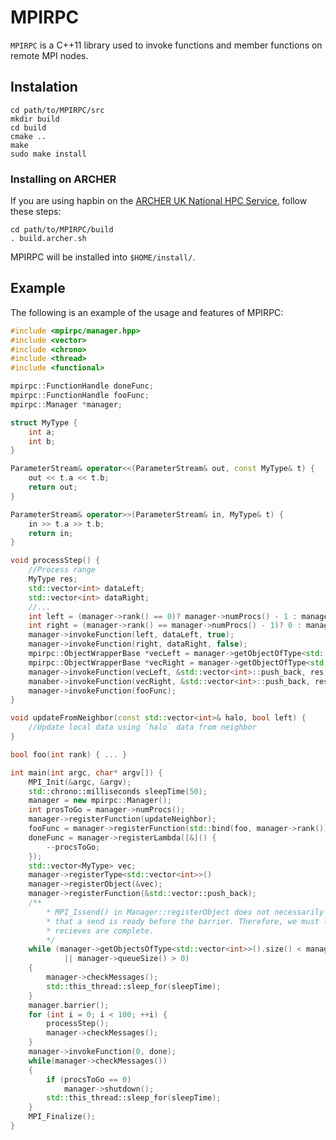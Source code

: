 MPIRPC
======

`MPIRPC` is a C++11 library used to invoke functions and member functions on remote MPI nodes.

## Instalation

    cd path/to/MPIRPC/src
    mkdir build
    cd build
    cmake ..
    make
    sudo make install
    
### Installing on ARCHER ###

If you are using hapbin on the [ARCHER UK National HPC Service](http://www.archer.ac.uk/), follow these steps:

    cd path/to/MPIRPC/build
    . build.archer.sh
    
MPIRPC will be installed into `$HOME/install/`.

## Example

The following is an example of the usage and features of MPIRPC:

```cpp
#include <mpirpc/manager.hpp>
#include <vector>
#include <chrono>
#include <thread>
#include <functional>

mpirpc::FunctionHandle doneFunc;
mpirpc::FunctionHandle fooFunc;
mpirpc::Manager *manager;

struct MyType {
    int a;
    int b;
}

ParameterStream& operator<<(ParameterStream& out, const MyType& t) {
    out << t.a << t.b;
    return out;
}

ParameterStream& operator>>(ParameterStream& in, MyType& t) {
    in >> t.a >> t.b;
    return in;
}

void processStep() {
    //Process range
    MyType res;
    std::vector<int> dataLeft;
    std::vector<int> dataRight;
    //...
    int left = (manager->rank() == 0)? manager->numProcs() - 1 : manager->rank() - 1;
    int right = (manager->rank() == manager->numProcs() - 1)? 0 : manager->rank() + 1;
    manager->invokeFunction(left, dataLeft, true);
    manager->invokeFunction(right, dataRight, false);
    mpirpc::ObjectWrapperBase *vecLeft = manager->getObjectOfType<std::vector<int>>(left);
    mpirpc::ObjectWrapperBase *vecRight = manager->getObjectOfType<std::vector<int>>(right);
    manager->invokeFunction(vecLeft, &std::vector<int>::push_back, res);
    manaber->invokeFunction(vecRight, &std::vector<int>::push_back, res);
    manager->invokeFunction(fooFunc);
}

void updateFromNeighbor(const std::vector<int>& halo, bool left) {
    //Update local data using `halo` data from neighbor
}

bool foo(int rank) { ... }

int main(int argc, char* argv[]) {
    MPI_Init(&argc, &argv);
    std::chrono::milliseconds sleepTime(50);
    manager = new mpirpc::Manager();
    int prosToGo = manager->numProcs();
    manager->registerFunction(updateNeighbor);
    fooFunc = manager->registerFunction(std::bind(foo, manager->rank()));
    doneFunc = manager->registerLambda([&]() {
        --procsToGo;
    });
    std::vector<MyType> vec;
    manager->registerType<std::vector<int>>()
    manager->registerObject(&vec);
    manager->registerFunction(&std::vector::push_back);
    /**
        * MPI_Issend() in Manager::registerObject does not necessarily notify other processes 
        * that a send is ready before the barrier. Therefore, we must loop until the sends and 
        * recieves are complete.
        */
    while (manager->getObjectsOfType<std::vector<int>>().size() < manager->numProcs() 
            || manager->queueSize() > 0)
    {
        manager->checkMessages();
        std::this_thread::sleep_for(sleepTime);
    }
    manager.barrier();
    for (int i = 0; i < 100; ++i) {
        processStep();
        manager->checkMessages();
    }
    manager->invokeFunction(0, done);
    while(manager->checkMessages())
    {
        if (procsToGo == 0)
            manager->shutdown();
        std::this_thread::sleep_for(sleepTime);
    }
    MPI_Finalize();
}
```